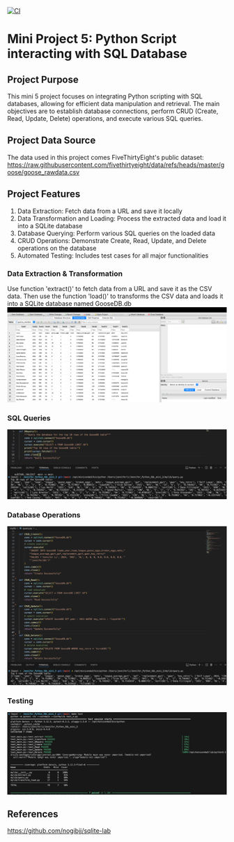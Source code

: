 [![CI](https://github.com/nogibjj/Jennifer_Python_SQL_mini_5/actions/workflows/cicd.yml/badge.svg)](https://github.com/nogibjj/Jennifer_Python_SQL_mini_5/actions/workflows/cicd.yml)


# Mini Project 5: Python Script interacting with SQL Database

## Project Purpose
This mini 5 project focuses on integrating Python scripting with SQL databases, allowing for efficient data manipulation and retrieval. The main objectives are to establish database connections, perform CRUD (Create, Read, Update, Delete) operations, and execute various SQL queries.

## Project Data Source
The data used in this project comes FiveThirtyEight's public dataset: https://raw.githubusercontent.com/fivethirtyeight/data/refs/heads/master/goose/goose_rawdata.csv 

## Project Features
1. Data Extraction: Fetch data from a URL and save it locally
2. Data Transformation and Loading: Process the extracted data and load it into a SQLite database
3. Database Querying: Perform various SQL queries on the loaded data
4. CRUD Operations: Demonstrate Create, Read, Update, and Delete operations on the database
5. Automated Testing: Includes test cases for all major functionalities

### Data Extraction & Transformation
Use function 'extract()' to fetch data from a URL and save it as the CSV data. Then use the function 'load()' to transforms the CSV data and loads it into a SQLite database named GooseDB.db
![alt text](image-3.png)

### SQL Queries
![alt text](image-4.png)

### Database Operations
![alt text](image-2.png)

### Testing
![alt text](image.png)


## References
https://github.com/nogibjj/sqlite-lab


